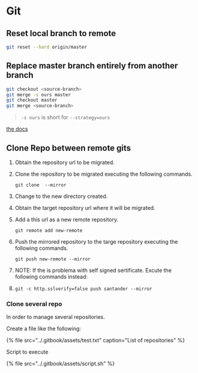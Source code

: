 # Git

## Reset local branch to remote

```bash
git reset --hard origin/master
```

## Replace master branch entirely from another branch

```bash
git checkout <source-branch>
git merge -s ours master
git checkout master
git merge <source-branch>
```

> `-s ours` is short for `--strategy=ours`

[the docs](https://git-scm.com/docs/git-merge)

## Clone Repo between remote gits

1. Obtain the repository url to be migrated.
2. Clone the repository to be migrated executing the following commands.

   `git clone  --mirror`

3. Change to the new directory created.
4. Obtain the target repository url where it will be migrated.
5. Add a this url as a new remote repository.

   `git remote add new-remote` 

6. Push the mirrored repository to the targe repository executing the following commands.

   `git push new-remote --mirror`

7. NOTE: If the is problema with self signed sertificate. Excute the following commands instead:
8. `git -c http.sslverify=false push santander --mirror`

### Clone several repo

In order to manage several repositories.

Create a file like the following:

{% file src="../.gitbook/assets/test.txt" caption="List of repositories" %}

Script to execute

{% file src="../.gitbook/assets/script.sh" %}



